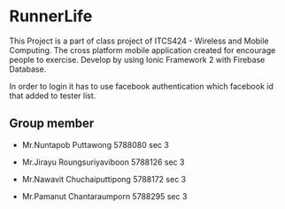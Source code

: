 # RunnerLife

This Project is a part of class project of ITCS424 - Wireless and Mobile Computing. 
The cross platform mobile application created for encourage people to exercise. 
Develop by using Ionic Framework 2 with Firebase Database.

In order to login it has to use facebook authentication which facebook id that added to tester list.

## Group member

* Mr.Nuntapob Puttawong 5788080 sec 3

* Mr.Jirayu Roungsuriyaviboon 5788126 sec 3

* Mr.Nawavit Chuchaiputtipong 5788172 sec 3

* Mr.Pamanut Chantaraumporn 5788295 sec 3
